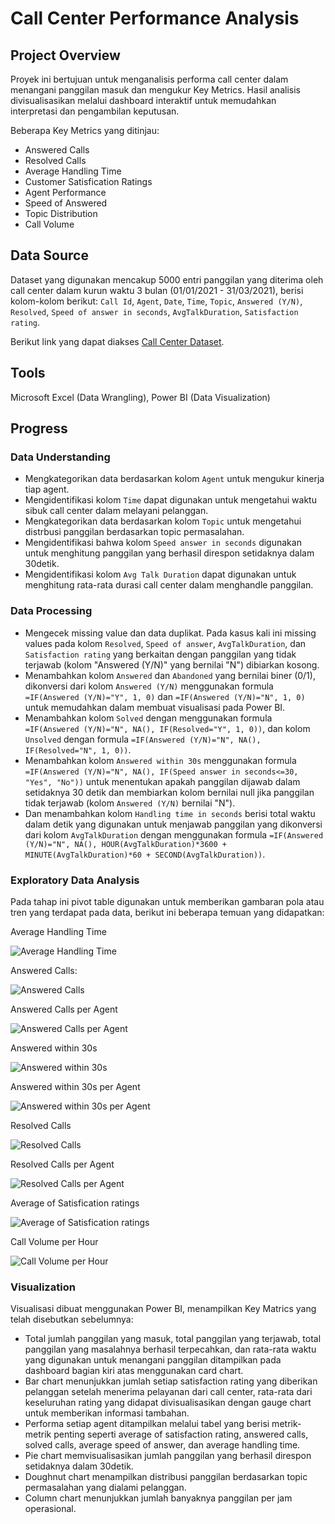 # Call Center Performance Analysis
## Project Overview
Proyek ini bertujuan untuk menganalisis performa call center dalam menangani panggilan masuk dan mengukur Key Metrics. Hasil analisis divisualisasikan melalui dashboard interaktif untuk memudahkan interpretasi dan pengambilan keputusan.

Beberapa Key Metrics yang ditinjau:
- Answered Calls
- Resolved Calls
- Average Handling Time
- Customer Satisfication Ratings
- Agent Performance
- Speed of Answered
- Topic Distribution
- Call Volume

## Data Source
Dataset yang digunakan mencakup 5000 entri panggilan yang diterima oleh call center dalam kurun waktu 3 bulan (01/01/2021 - 31/03/2021), berisi kolom-kolom berikut: `Call Id`,
`Agent`, `Date`, `Time`, `Topic`, `Answered (Y/N)`, `Resolved`, `Speed of answer in seconds`, `AvgTalkDuration`, `Satisfaction rating`. 

Berikut link yang dapat diakses [Call Center Dataset](https://www.kaggle.com/datasets/gayatriwagadre/pwc-call-centre-analysis/data).

## Tools
Microsoft Excel (Data Wrangling), Power BI (Data Visualization)

## Progress
### Data Understanding
- Mengkategorikan data berdasarkan kolom `Agent` untuk mengukur kinerja tiap agent.
- Mengidentifikasi kolom `Time` dapat digunakan untuk mengetahui waktu sibuk call center dalam melayani pelanggan.  
- Mengkategorikan data berdasarkan kolom `Topic` untuk mengetahui distrbusi panggilan berdasarkan topic permasalahan.
- Mengidentifikasi bahwa kolom `Speed answer in seconds` digunakan untuk menghitung panggilan yang berhasil direspon setidaknya dalam 30detik.
- Mengidentifikasi kolom `Avg Talk Duration` dapat digunakan untuk menghitung rata-rata durasi call center dalam menghandle panggilan.

### Data Processing
- Mengecek missing value dan data duplikat. Pada kasus kali ini missing values pada kolom `Resolved`, `Speed of answer`, `AvgTalkDuration`, dan `Satisfaction rating` yang berkaitan dengan panggilan yang tidak terjawab (kolom "Answered (Y/N)" yang bernilai "N") dibiarkan kosong.
- Menambahkan kolom `Answered` dan `Abandoned` yang bernilai biner (0/1), dikonversi dari kolom `Answered (Y/N)` menggunakan formula `=IF(Answered (Y/N)="Y", 1, 0)` dan `=IF(Answered (Y/N)="N", 1, 0)` untuk memudahkan dalam membuat visualisasi pada Power BI.
- Menambahkan kolom `Solved` dengan menggunakan formula `=IF(Answered (Y/N)="N", NA(), IF(Resolved="Y", 1, 0))`, dan kolom `Unsolved` dengan formula `=IF(Answered (Y/N)="N", NA(), IF(Resolved="N", 1, 0))`.
- Menambahkan kolom `Answered within 30s` menggunakan formula `=IF(Answered (Y/N)="N", NA(), IF(Speed answer in seconds<=30, "Yes", "No"))` untuk menentukan apakah panggilan dijawab dalam setidaknya 30 detik dan membiarkan kolom bernilai null jika panggilan tidak terjawab (kolom `Answered (Y/N)` bernilai "N").
- Dan menambahkan kolom `Handling time in seconds` berisi total waktu dalam detik yang digunakan untuk menjawab panggilan yang dikonversi dari kolom `AvgTalkDuration` dengan menggunakan formula `=IF(Answered (Y/N)="N", NA(), HOUR(AvgTalkDuration)*3600 + MINUTE(AvgTalkDuration)*60 + SECOND(AvgTalkDuration))`.

### Exploratory Data Analysis
Pada tahap ini pivot table digunakan untuk memberikan gambaran pola atau tren yang terdapat pada data, berikut ini beberapa temuan yang didapatkan:

Average Handling Time

![Average Handling Time](https://github.com/user-attachments/assets/4dd84048-3603-48d7-b2a2-e69b9725db19)

Answered Calls:

![Answered Calls](https://github.com/user-attachments/assets/0cc3c4da-cecf-453c-97d7-163d669b9fa7)

Answered Calls per Agent

![Answered Calls per Agent](https://github.com/user-attachments/assets/8cb45b59-c637-43fd-8212-74d158871cbd)

Answered within 30s

![Answered within 30s](https://github.com/user-attachments/assets/91e80b9a-51a9-4d7d-93c7-18850ff9fee5)

Answered within 30s per Agent

![Answered within 30s per Agent](https://github.com/user-attachments/assets/0969bfb1-0873-47c2-bbe5-b93c00ba8772)

Resolved Calls

![Resolved Calls](https://github.com/user-attachments/assets/da28c705-247d-493f-ad1c-ed30b56c9150)

Resolved Calls per Agent

![Resolved Calls per Agent](https://github.com/user-attachments/assets/e701b69f-bdda-41c2-a444-4e095e380430)

Average of Satisfication ratings

![Average of Satisfication ratings](https://github.com/user-attachments/assets/c3525939-8110-402e-b4a6-71c889c1eea4)

Call Volume per Hour

![Call Volume per Hour](https://github.com/user-attachments/assets/81c03898-0723-4f86-9c8d-ead5b95d7dd1)

### Visualization
Visualisasi dibuat menggunakan Power BI, menampilkan Key Matrics yang telah disebutkan sebelumnya:
- Total jumlah panggilan yang masuk, total panggilan yang terjawab, total panggilan yang masalahnya berhasil terpecahkan, dan rata-rata waktu yang digunakan untuk menangani panggilan ditampilkan pada dashboard bagian kiri atas menggunakan card chart.
- Bar chart menunjukkan jumlah setiap satisfaction rating yang diberikan pelanggan setelah menerima pelayanan dari call center, rata-rata dari keseluruhan rating yang didapat divisualisasikan dengan gauge chart untuk memberikan informasi tambahan.
- Performa setiap agent ditampilkan melalui tabel yang berisi metrik-metrik penting seperti average of satisfaction rating, answered calls, solved calls, average speed of answer, dan average handling time.
- Pie chart memvisualisasikan jumlah panggilan yang berhasil direspon setidaknya dalam 30detik.
- Doughnut chart menampilkan distribusi panggilan berdasarkan topic permasalahan yang dialami pelanggan.
- Column chart menunjukkan jumlah banyaknya panggilan per jam operasional.

